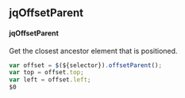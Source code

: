 ## jqOffsetParent
#### jqOffsetParent
Get the closest ancestor element that is positioned.
```javascript
var offset = $(${selector}).offsetParent();
var top = offset.top;
var left = offset.left;
$0
```